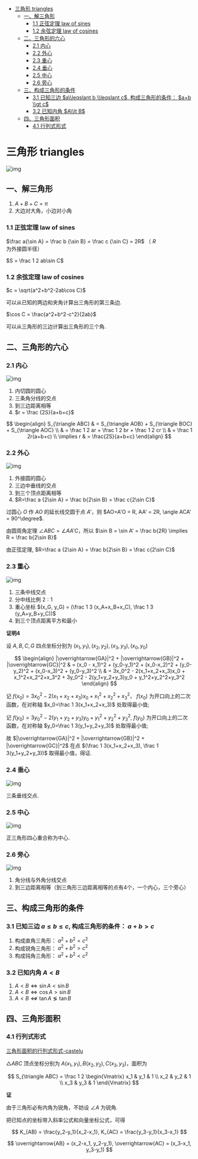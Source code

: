 - [三角形 triangles](#三角形-triangles)
  - [一、解三角形](#一解三角形)
    - [1.1 正弦定理 law of sines](#11-正弦定理-law-of-sines)
    - [1.2 余弦定理 law of cosines](#12-余弦定理-law-of-cosines)
  - [二、三角形的六心](#二三角形的六心)
    - [2.1 内心](#21-内心)
    - [2.2 外心](#22-外心)
    - [2.3 重心](#23-重心)
    - [2.4 垂心](#24-垂心)
    - [2.5 中心](#25-中心)
    - [2.6 旁心](#26-旁心)
  - [三、构成三角形的条件](#三构成三角形的条件)
    - [3.1 已知三边 $a\\leqslant b \\leqslant c$, 构成三角形的条件： $a+b \\gt c$](#31-已知三边-aleqslant-b-leqslant-c-构成三角形的条件-ab-gt-c)
    - [3.2 已知内角 $A\\lt B$](#32-已知内角-alt-b)
  - [四、三角形面积](#四三角形面积)
    - [4.1 行列式形式](#41-行列式形式)


# 三角形 triangles

![img](./img/三角函数-三角形.png)

## 一、解三角形

1. $A+B+C=\pi$
2. 大边对大角，小边对小角

### 1.1 正弦定理 law of sines 
   
$\frac a{\sin A} = \frac b {\sin B} = \frac c {\sin C} = 2R$ （ $R$ 为外接圆半径）

$S = \frac 1 2 ab\sin C$

### 1.2 余弦定理 law of cosines

$c = \sqrt{a^2+b^2-2ab\cos C}$

可以从已知的两边和夹角计算出三角形的第三条边.

$\cos C = \frac{a^2+b^2-c^2}{2ab}$
   
可以从三角形的三边计算出三角形的三个角.

## 二、三角形的六心

### 2.1 内心

![img](./img/%E4%B8%89%E8%A7%92%E5%87%BD%E6%95%B0-%E5%86%85%E5%BF%83.png)

1. 内切圆的圆心
2. 三条角分线的交点
3. 到三边距离相等
4. $r = \frac {2S}{a+b+c}$

$$
\begin{align}
S_{\triangle ABC} & = S_{\triangle AOB} + S_{\triangle BOC} + S_{\triangle AOC} \\
& = \frac 1 2 ar + \frac 1 2 br + \frac 1 2 cr \\
& = \frac 1 2r(a+b+c) \\
\implies r & = \frac{2S}{a+b+c}
\end{align}
$$

### 2.2 外心

![img](./img/%E4%B8%89%E8%A7%92%E5%87%BD%E6%95%B0-%E5%A4%96%E5%BF%83.png)

1. 外接圆的圆心
2. 三边中垂线的交点
3. 到三个顶点距离相等
4. $R=\frac a {2\sin A} = \frac b{2\sin B} = \frac c{2\sin C}$

过圆心 $O$ 作 $AO$ 的延长线交圆于点 $A'$，则 $AO=A'O = R, AA' = 2R, \angle ACA' = 90^\degree$.

由圆周角定理 $\angle ABC = \angle AA'C$，所以 $\sin B = \sin A' =  \frac b{2R} \implies R = \frac b{2\sin B}$

由正弦定理, $R=\frac a {2\sin A} = \frac b{2\sin B} = \frac c{2\sin C}$

### 2.3 重心

![img](./img/三角函数-重心.png)

1. 三条中线交点
2. 分中线比例 $2 : 1$
3. 重心坐标 $(x_G, y_G) = (\frac 1 3 (x_A+x_B+x_C), \frac 1 3 (y_A+y_B+y_C))$
4. 到三个顶点距离平方和最小

**证明4**

设 $A,B,C,G$ 四点坐标分别为 $(x_1,y_1), (x_2,y_2), (x_3,y_3), (x_0,y_0)$

$$
\begin{align}
|\overrightarrow{GA}|^2 + |\overrightarrow{GB}|^2 + |\overrightarrow{GC}|^2 & = (x_0 - x_1)^2 + (y_0-y_1)^2 + (x_0-x_2)^2 + (y_0-y_2)^2 + (x_0-x_3)^2 + (y_0-y_3)^2 \\
& = 3x_0^2 - 2(x_1+x_2+x_3)x_0 + x_1^2+x_2^2+x_3^2 + 3y_0^2 - 2(y_1+y_2+y_3)y_0 + y_1^2+y_2^2+y_3^2 
\end{align}
$$

记 $f(x_0) = 3x_0^2 - 2(x_1+x_2+x_3)x_0 + x_1^2+x_2^2+x_3^2$， $f(x_0)$ 为开口向上的二次函数，在对称轴 $x_0=\frac 1 3(x_1+x_2+x_3)$ 处取得最小值;

记 $f(y_0) = 3y_0^2 - 2(y_1+y_2+y_3)y_0 + y_1^2+y_2^2+y_3^2$, $f(y_0)$ 为开口向上的二次函数，在对称轴 $y_0=\frac 1 3(y_1+y_2+y_3)$ 处取得最小值;

故 $|\overrightarrow{GA}|^2 + |\overrightarrow{GB}|^2 + |\overrightarrow{GC}|^2$ 在点 $(\frac 1 3(x_1+x_2+x_3), \frac 1 3(y_1+y_2+y_3))$ 取得最小值，得证.


   
### 2.4 垂心

![img](./img/%E4%B8%89%E8%A7%92%E5%87%BD%E6%95%B0-%E5%9E%82%E5%BF%83.png)

三条垂线交点.

### 2.5 中心

![img](./img/%E4%B8%89%E8%A7%92%E5%87%BD%E6%95%B0-%E4%B8%AD%E5%BF%83.png)

正三角形四心重合称为中心.

### 2.6 旁心

![img](./img/%E4%B8%89%E8%A7%92%E5%87%BD%E6%95%B0-%E6%97%81%E5%BF%83.png)

1. 角分线与外角分线交点
2. 到三边距离相等（到三角形三边距离相等的点有4个，一个内心，三个旁心）

## 三、构成三角形的条件

### 3.1 已知三边 $a\leqslant b \leqslant c$, 构成三角形的条件： $a+b \gt c$

1. 构成直角三角形： $a^2+b^2=c^2$
2. 构成锐角三角形： $a^2+b^2\gt c^2$
3. 构成钝角三角形： $a^2+b^2\lt c^2$

### 3.2 已知内角 $A\lt B$

1. $A \lt B \iff \sin A \lt \sin B$
2. $A \lt B \iff \cos A \gt \sin B$
3. $A \lt B \nLeftrightarrow \tan A \lessgtr \tan B$


## 四、三角形面积

### 4.1 行列式形式

[三角形面积的行列式形式-castelu](https://www.bilibili.com/video/BV1RU4y1d72J)

$\triangle ABC$ 顶点坐标分别为 $A(x_1, y_1), B(x_2,y_2), C(x_3,y_3)$，面积为

$$
S_{\triangle ABC} = \frac 1 2
\begin{Vmatrix}
x_1 & y_1 & 1 \\
x_2 & y_2 & 1 \\
x_3 & y_3 & 1
\end{Vmatrix}
$$

**证**

由于三角形必有内角为锐角，不妨设 $\angle A$ 为锐角.

把已知点的坐标带入斜率公式和向量坐标公式，可得

$$
K_{AB} = \frac{y_2-y_1}{x_2-x_1}, K_{AC} = \frac{y_3-y_1}{x_3-x_1}
$$

$$
\overrightarrow{AB} = (x_2-x_1, y_2-y_1), \overrightarrow{AC} = (x_3-x_1, y_3-y_1)
$$

